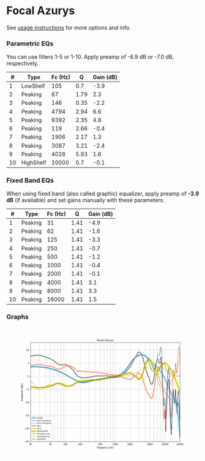 # Focal Azurys
See [usage instructions](https://github.com/jaakkopasanen/AutoEq#usage) for more options and info.

### Parametric EQs
You can use filters 1-5 or 1-10. Apply preamp of -6.9 dB or -7.0 dB, respectively.

|   # | Type      |   Fc (Hz) |    Q |   Gain (dB) |
|-----|-----------|-----------|------|-------------|
|   1 | LowShelf  |       105 | 0.7  |        -3.9 |
|   2 | Peaking   |        67 | 1.79 |         2.3 |
|   3 | Peaking   |       146 | 0.35 |        -2.2 |
|   4 | Peaking   |      4794 | 2.94 |         6.6 |
|   5 | Peaking   |      9392 | 2.35 |         4.8 |
|   6 | Peaking   |       119 | 2.66 |        -0.4 |
|   7 | Peaking   |      1906 | 2.17 |         1.3 |
|   8 | Peaking   |      3087 | 3.21 |        -2.4 |
|   9 | Peaking   |      4028 | 5.93 |         1.6 |
|  10 | HighShelf |     10000 | 0.7  |        -0.1 |

### Fixed Band EQs
When using fixed band (also called graphic) equalizer, apply preamp of **-3.9 dB** (if available) and set gains manually with these parameters.

|   # | Type    |   Fc (Hz) |    Q |   Gain (dB) |
|-----|---------|-----------|------|-------------|
|   1 | Peaking |        31 | 1.41 |        -4.9 |
|   2 | Peaking |        62 | 1.41 |        -1.6 |
|   3 | Peaking |       125 | 1.41 |        -3.3 |
|   4 | Peaking |       250 | 1.41 |        -0.7 |
|   5 | Peaking |       500 | 1.41 |        -1.2 |
|   6 | Peaking |      1000 | 1.41 |        -0.4 |
|   7 | Peaking |      2000 | 1.41 |        -0.1 |
|   8 | Peaking |      4000 | 1.41 |         3.1 |
|   9 | Peaking |      8000 | 1.41 |         3.3 |
|  10 | Peaking |     16000 | 1.41 |         1.5 |

### Graphs
![](./Focal%20Azurys.png)

